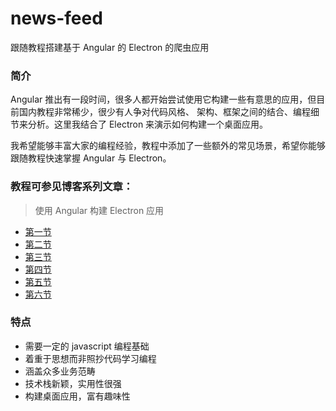 # news-feed
跟随教程搭建基于 Angular 的 Electron 的爬虫应用

### 简介
Angular 推出有一段时间，很多人都开始尝试使用它构建一些有意思的应用，但目前国内教程非常稀少，很少有人争对代码风格、
架构、框架之间的结合、编程细节来分析。这里我结合了 Electron 来演示如何构建一个桌面应用。
  
我希望能够丰富大家的编程经验，教程中添加了一些额外的常见场景，希望你能够跟随教程快速掌握 Angular 与 Electron。

### 教程可参见博客系列文章：  
> 使用 Angular 构建 Electron 应用
* [第一节](http://wittsay.cc/articles/list/589eca2cca7ea14056705246)
* [第二节](http://wittsay.cc/articles/list/58a08fc5c56d9d3a567f8a61)
* [第三节](http://wittsay.cc/articles/list/58a55c7bdc931a72181c3619)
* [第四节](http://wittsay.cc/articles/list/58aacbd3740c25b7349ee36b)
* [第五节](http://wittsay.cc/articles/list/58ac75c0f3cd9ab6340e05c9)
* [第六节](http://wittsay.cc/articles/list/58b5b10066323ea75b730d7f)

### 特点
* 需要一定的 javascript 编程基础
* 着重于思想而非照抄代码学习编程
* 涵盖众多业务范畴
* 技术栈新颖，实用性很强
* 构建桌面应用，富有趣味性
